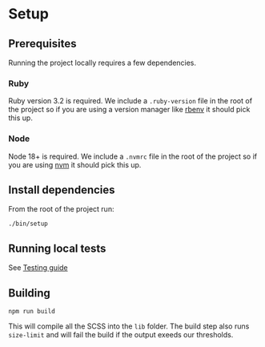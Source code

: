 # Setup

## Prerequisites

Running the project locally requires a few dependencies.

### Ruby

Ruby version 3.2 is required. We include a `.ruby-version` file in the root of the project so if you are using a version manager like [rbenv](https://github.com/rbenv/rbenv) it should pick this up.

### Node

Node 18+ is required. We include a `.nvmrc` file in the root of the project so if you are using [nvm](https://github.com/nvm-sh/nvm) it should pick this up.

## Install dependencies

From the root of the project run:

```
./bin/setup
```

## Running local tests

See [Testing guide](./testing.md)

## Building

```
npm run build
```

This will compile all the SCSS into the `lib` folder. The build step also runs `size-limit` and will fail the build if the output exeeds our thresholds.
